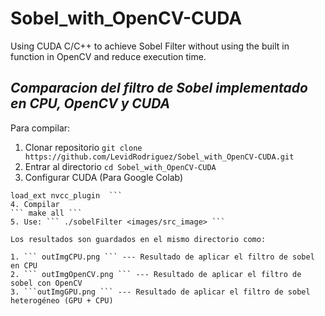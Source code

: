 # Sobel_with_OpenCV-CUDA
Using CUDA C/C++ to achieve Sobel Filter without using the built in function in OpenCV and reduce execution time.
## *Comparacion del filtro de Sobel implementado en CPU, OpenCV y CUDA*

Para compilar:
 1. Clonar repositorio
  ``` git clone https://github.com/LevidRodriguez/Sobel_with_OpenCV-CUDA.git ```
 2. Entrar al directorio
  ``` cd Sobel_with_OpenCV-CUDA ```
 3. Configurar CUDA (Para Google Colab)
  ``` pip install git+git://github.com/andreinechaev/nvcc4jupyter.git 
  load_ext nvcc_plugin  ```
 4. Compilar
  ``` make all ```
 5. Use: ``` ./sobelFilter <images/src_image> ```
 
 Los resultados son guardados en el mismo directorio como:
 
1. ``` outImgCPU.png ``` --- Resultado de aplicar el filtro de sobel en CPU
2. ``` outImgOpenCV.png ``` --- Resultado de aplicar el filtro de sobel con OpenCV
3. ```outImgGPU.png ``` --- Resultado de aplicar el filtro de sobel heterogéneo (GPU + CPU)
 
 
  
